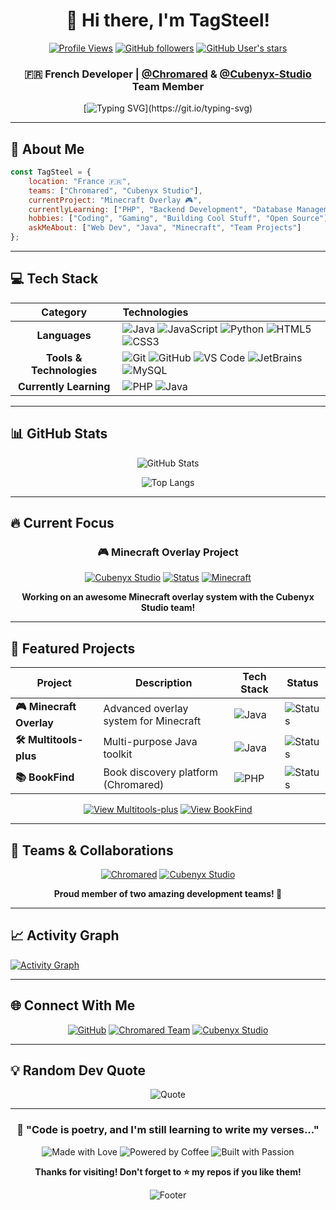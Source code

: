 <div align="center">

# 👋 Hi there, I'm TagSteel!

[![Profile Views](https://komarev.com/ghpvc/?username=TagSteel&color=blueviolet&style=for-the-badge)](https://github.com/TagSteel)
[![GitHub followers](https://img.shields.io/github/followers/TagSteel?style=for-the-badge&color=green)](https://github.com/TagSteel?tab=followers)
[![GitHub User's stars](https://img.shields.io/github/stars/TagSteel?style=for-the-badge&color=yellow)](https://github.com/TagSteel)

### 🇫🇷 French Developer | [@Chromared](https://github.com/Chromared) & [@Cubenyx-Studio](https://github.com/Cubenyx-Studio) Team Member

[![Typing SVG](https://readme-typing-svg.herokuapp.com?font=Fira+Code&pause=1000&color=F75C7E&center=true&vCenter=true&width=435&lines=Welcome+to+my+GitHub+Profile!;Full+Stack+Developer+in+Training;Minecraft+Enthusiast+%F0%9F%8E%AE;Always+learning+new+things!)](https://git.io/typing-svg)

</div>

---

## 🚀 About Me

```javascript
const TagSteel = {
    location: "France 🇫🇷",
    teams: ["Chromared", "Cubenyx Studio"],
    currentProject: "Minecraft Overlay 🎮",
    currentlyLearning: ["PHP", "Backend Development", "Database Management"],
    hobbies: ["Coding", "Gaming", "Building Cool Stuff", "Open Source"],
    askMeAbout: ["Web Dev", "Java", "Minecraft", "Team Projects"]
};
```

---

## 💻 Tech Stack

<div align="center">

| Category | Technologies |
|:--------:|:------------|
| **Languages** | ![Java](https://img.shields.io/badge/Java-ED8B00?style=for-the-badge&logo=openjdk&logoColor=white) ![JavaScript](https://img.shields.io/badge/JavaScript-F7DF1E?style=for-the-badge&logo=javascript&logoColor=black) ![Python](https://img.shields.io/badge/Python-3776AB?style=for-the-badge&logo=python&logoColor=white) ![HTML5](https://img.shields.io/badge/HTML5-E34F26?style=for-the-badge&logo=html5&logoColor=white) ![CSS3](https://img.shields.io/badge/CSS3-1572B6?style=for-the-badge&logo=css3&logoColor=white) |
| **Tools & Technologies** | ![Git](https://img.shields.io/badge/Git-F05032?style=for-the-badge&logo=git&logoColor=white) ![GitHub](https://img.shields.io/badge/GitHub-181717?style=for-the-badge&logo=github&logoColor=white) ![VS Code](https://img.shields.io/badge/VS_Code-007ACC?style=for-the-badge&logo=visual-studio-code&logoColor=white) ![JetBrains](https://img.shields.io/badge/JetBrains-000000?style=for-the-badge&logo=jetbrains&logoColor=white) ![MySQL](https://img.shields.io/badge/MySQL-4479A1?style=for-the-badge&logo=mysql&logoColor=white) |
| **Currently Learning** | ![PHP](https://img.shields.io/badge/PHP-777BB4?style=for-the-badge&logo=php&logoColor=white) ![Java](https://img.shields.io/badge/Java-ED8B00?style=for-the-badge&logo=openjdk&logoColor=white) |

</div>

---

## 📊 GitHub Stats

<div align="center">

![GitHub Stats](https://github-readme-stats.vercel.app/api?username=TagSteel&show_icons=true&theme=radical&hide_border=true&bg_color=0D1117&title_color=F75C7E&icon_color=F75C7E)

![Top Langs](https://github-readme-stats.vercel.app/api/top-langs/?username=TagSteel&layout=compact&theme=radical&hide_border=true&bg_color=0D1117&title_color=F75C7E)


</div>

---

## 🔥 Current Focus

<div align="center">

### 🎮 Minecraft Overlay Project

[![Cubenyx Studio](https://img.shields.io/badge/🎨_Cubenyx_Studio-Active_Project-62B47A?style=for-the-badge&logo=minecraft)](https://github.com/Cubenyx-Studio)
[![Status](https://img.shields.io/badge/Status-In_Development-yellow?style=for-the-badge)]()
[![Minecraft](https://img.shields.io/badge/Platform-Minecraft-green?style=for-the-badge&logo=minecraft)]()

**Working on an awesome Minecraft overlay system with the Cubenyx Studio team!**

</div>

---

## 🚀 Featured Projects

<div align="center">

| Project | Description | Tech Stack                                                                                 | Status |
|---------|-------------|--------------------------------------------------------------------------------------------|--------|
| **🎮 Minecraft Overlay** | Advanced overlay system for Minecraft | ![Java](https://img.shields.io/badge/Java-ED8B00?style=flat-square&logo=openjdk&logoColor=white) | ![Status](https://img.shields.io/badge/Active-yellow?style=flat-square) |
| **🛠️ Multitools-plus** | Multi-purpose Java toolkit | ![Java](https://img.shields.io/badge/Java-ED8B00?style=flat-square&logo=openjdk&logoColor=white) | ![Status](https://img.shields.io/badge/Active-yellow?style=flat-square) |
| **📚 BookFind** | Book discovery platform (Chromared) | ![PHP](https://img.shields.io/badge/PHP-777BB4?style=flat-square&logo=php&logoColor=white) | ![Status](https://img.shields.io/badge/Active-yellow?style=flat-square) |

[![View Multitools-plus](https://img.shields.io/badge/🛠️_Multitools--plus-View_Repository-ED8B00?style=for-the-badge)](https://github.com/TagSteel/Multitools-plus)
[![View BookFind](https://img.shields.io/badge/📚_BookFind-View_Repository-FF6B6B?style=for-the-badge)](https://github.com/Chromared/BookFind)

</div>

---

## 👥 Teams & Collaborations

<div align="center">

[![Chromared](https://img.shields.io/badge/Team-Chromared-FF6B6B?style=for-the-badge&logo=github&logoColor=white)](https://github.com/Chromared)
[![Cubenyx Studio](https://img.shields.io/badge/Studio-Cubenyx-62B47A?style=for-the-badge&logo=minecraft&logoColor=white)](https://github.com/Cubenyx-Studio)

**Proud member of two amazing development teams! 🚀**

</div>

---


## 📈 Activity Graph

[![Activity Graph](https://github-readme-activity-graph.vercel.app/graph?username=TagSteel&theme=redical&hide_border=true&bg_color=0D1117&color=F75C7E&line=F75C7E&point=FFFFFF)](https://github.com/ashutosh00710/github-readme-activity-graph)

---

## 🌐 Connect With Me

<div align="center">

[![GitHub](https://img.shields.io/badge/GitHub-TagSteel-181717?style=for-the-badge&logo=github)](https://github.com/TagSteel)
[![Chromared Team](https://img.shields.io/badge/Team-Chromared-FF6B6B?style=for-the-badge&logo=github)](https://github.com/Chromared)
[![Cubenyx Studio](https://img.shields.io/badge/Studio-Cubenyx-62B47A?style=for-the-badge&logo=minecraft)](https://github.com/Cubenyx-Studio)

</div>

---

## 💡 Random Dev Quote

<div align="center">

![Quote](https://quotes-github-readme.vercel.app/api?type=horizontal&theme=radical)

</div>

---

<div align="center">

### 💬 "Code is poetry, and I'm still learning to write my verses..."

![Made with Love](https://img.shields.io/badge/Made_with-❤️-red?style=for-the-badge)
![Powered by Coffee](https://img.shields.io/badge/Powered_by-☕_Coffee-brown?style=for-the-badge)
![Built with Passion](https://img.shields.io/badge/Built_with-🔥_Passion-orange?style=for-the-badge)

**Thanks for visiting! Don't forget to ⭐ my repos if you like them!**

![Footer](https://capsule-render.vercel.app/api?type=waving&color=gradient&customColorList=6,11,20&height=100&section=footer)

</div> 
